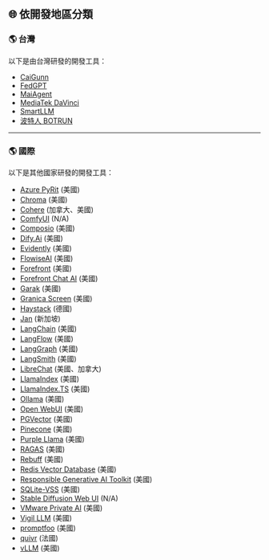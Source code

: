 ## 🌐 依開發地區分類

<h3 id="taiwan">🌎 台灣</h3>

以下是由台灣研發的開發工具：

- [CaiGunn](../../tools/development.md#caigunn)
- [FedGPT](../../tools/development.md#fedgpt)
- [MaiAgent](../../tools/development.md#maiagent)
- [MediaTek DaVinci](../../tools/development.md#mediatek-davinci)
- [SmartLLM](../../tools/development.md#smartllm)
- [波特人 BOTRUN](../../tools/development.md#botrun)

---

<h3 id="international">🌎 國際</h3>

以下是其他國家研發的開發工具：

- [Azure PyRit](../../tools/development.md#azure-pyrit) (美國)
- [Chroma](../../tools/development.md#chroma) (美國)
- [Cohere](../../tools/development.md#cohere) (加拿大、美國)
- [ComfyUI](../../tools/development.md#comfyui) (N/A)
- [Composio](../../tools/development.md#composio) (美國)
- [Dify.Ai](../../tools/development.md#dify-ai) (美國)
- [Evidently](../../tools/development.md#evidently) (美國)
- [FlowiseAI](../../tools/development.md#flowiseai) (美國)
- [Forefront](../../tools/development.md#forefront) (美國)
- [Forefront Chat AI](../../tools/development.md#forefront-chat-ai) (美國)
- [Garak](../../tools/development.md#garak) (美國)
- [Granica Screen](../../tools/development.md#granica-screen) (美國)
- [Haystack](../../tools/development.md#haystack) (德國)
- [Jan](../../tools/development.md#jan) (新加坡)
- [LangChain](../../tools/development.md#langchain) (美國)
- [LangFlow](../../tools/development.md#langflow) (美國)
- [LangGraph](../../tools/development.md#langgraph) (美國)
- [LangSmith](../../tools/development.md#langsmith) (美國)
- [LibreChat](../../tools/development.md#librechat) (美國、加拿大)
- [LlamaIndex](../../tools/development.md#llamaindex) (美國)
- [LlamaIndex.TS](../../tools/development.md#llamaindex-ts) (美國)
- [Ollama](../../tools/development.md#ollama) (美國)
- [Open WebUI](../../tools/development.md#open-webui) (美國)
- [PGVector](../../tools/development.md#pgvector) (美國)
- [Pinecone](../../tools/development.md#pinecone) (美國)
- [Purple Llama](../../tools/development.md#purple-llama) (美國)
- [RAGAS](../../tools/development.md#ragas) (美國)
- [Rebuff](../../tools/development.md#rebuff) (美國)
- [Redis Vector Database](../../tools/development.md#redis-vector-database) (美國)
- [Responsible Generative AI Toolkit](../../tools/development.md#responsible-generative-ai-toolkit) (美國)
- [SQLite-VSS](../../tools/development.md#sqlite-vss) (美國)
- [Stable Diffusion Web UI](../../tools/development.md#stable-diffusion-web-ui) (N/A)
- [VMware Private AI](../../tools/development.md#vmware-private-ai) (美國)
- [Vigil LLM](../../tools/development.md#vigil-llm) (美國)
- [promptfoo](../../tools/development.md#promptfoo) (美國)
- [quivr](../../tools/development.md#quivr) (法國)
- [vLLM](../../tools/development.md#vllm) (美國)
